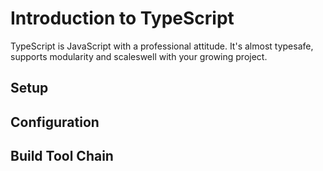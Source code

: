 # Introduction to TypeScript

TypeScript is JavaScript with a professional attitude. It's almost typesafe, supports modularity and scaleswell with your growing project.

## Setup 

## Configuration

## Build Tool Chain